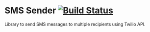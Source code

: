 # SMS Sender [![Build Status](https://travis-ci.org/yorch/sms-sender.svg?branch=master)](https://travis-ci.org/yorch/sms-sender)

Library to send SMS messages to multiple recipients using Twilio API.
